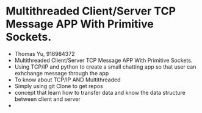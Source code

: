 # Multithreaded Client/Server TCP Message APP With Primitive Sockets. 
   * Thomas Yu, 916984372
   * Multithreaded Client/Server TCP Message APP With Primitive Sockets.
   * Using TCP/IP and python to create a small chatting app so that user can exhchange message through the app
   * To know about TCP/IP AND Multithreaded
   * Simply using git Clone to get repos
   * concept that learn how to transfer data and know the data structure between client and server
   * 
